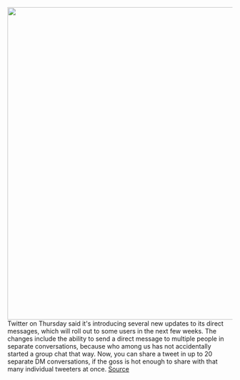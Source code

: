 <img src='https://cdn.vox-cdn.com/thumbor/ZWysmevwb0zC8aCa0kKyOzk7ub0=/0x0:2040x1360/1200x800/filters:focal(857x517:1183x843)/cdn.vox-cdn.com/uploads/chorus_image/image/69750177/acastro_200715_1777_twitter_0004.0.0.jpg' width='700px' /><br/>
Twitter on Thursday said it's introducing several new updates to its direct messages, which will roll out to some users in the next few weeks. The changes include the ability to send a direct message to multiple people in separate conversations, because who among us has not accidentally started a group chat that way. Now, you can share a tweet in up to 20 separate DM conversations, if the goss is hot enough to share with that many individual tweeters at once.
<a href='https://www.theverge.com/2021/8/19/22633076/twitter-small-changes-direct-messages-group-timestamps'> Source <a/>